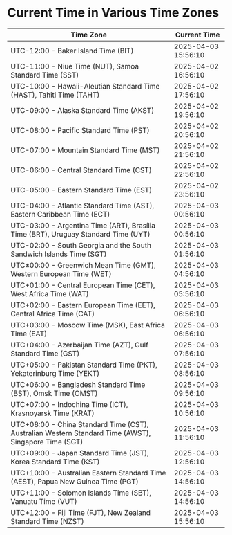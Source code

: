 # Current Time in Various Time Zones

| Time Zone | Current Time |
|-----------|--------------|
| UTC-12:00 - Baker Island Time (BIT) | 2025-04-03 15:56:10 |
| UTC-11:00 - Niue Time (NUT), Samoa Standard Time (SST) | 2025-04-02 16:56:10 |
| UTC-10:00 - Hawaii-Aleutian Standard Time (HAST), Tahiti Time (TAHT) | 2025-04-02 17:56:10 |
| UTC-09:00 - Alaska Standard Time (AKST) | 2025-04-02 19:56:10 |
| UTC-08:00 - Pacific Standard Time (PST) | 2025-04-02 20:56:10 |
| UTC-07:00 - Mountain Standard Time (MST) | 2025-04-02 21:56:10 |
| UTC-06:00 - Central Standard Time (CST) | 2025-04-02 22:56:10 |
| UTC-05:00 - Eastern Standard Time (EST) | 2025-04-02 23:56:10 |
| UTC-04:00 - Atlantic Standard Time (AST), Eastern Caribbean Time (ECT) | 2025-04-03 00:56:10 |
| UTC-03:00 - Argentina Time (ART), Brasília Time (BRT), Uruguay Standard Time (UYT) | 2025-04-03 00:56:10 |
| UTC-02:00 - South Georgia and the South Sandwich Islands Time (SGT) | 2025-04-03 01:56:10 |
| UTC±00:00 - Greenwich Mean Time (GMT), Western European Time (WET) | 2025-04-03 04:56:10 |
| UTC+01:00 - Central European Time (CET), West Africa Time (WAT) | 2025-04-03 05:56:10 |
| UTC+02:00 - Eastern European Time (EET), Central Africa Time (CAT) | 2025-04-03 06:56:10 |
| UTC+03:00 - Moscow Time (MSK), East Africa Time (EAT) | 2025-04-03 06:56:10 |
| UTC+04:00 - Azerbaijan Time (AZT), Gulf Standard Time (GST) | 2025-04-03 07:56:10 |
| UTC+05:00 - Pakistan Standard Time (PKT), Yekaterinburg Time (YEKT) | 2025-04-03 08:56:10 |
| UTC+06:00 - Bangladesh Standard Time (BST), Omsk Time (OMST) | 2025-04-03 09:56:10 |
| UTC+07:00 - Indochina Time (ICT), Krasnoyarsk Time (KRAT) | 2025-04-03 10:56:10 |
| UTC+08:00 - China Standard Time (CST), Australian Western Standard Time (AWST), Singapore Time (SGT) | 2025-04-03 11:56:10 |
| UTC+09:00 - Japan Standard Time (JST), Korea Standard Time (KST) | 2025-04-03 12:56:10 |
| UTC+10:00 - Australian Eastern Standard Time (AEST), Papua New Guinea Time (PGT) | 2025-04-03 14:56:10 |
| UTC+11:00 - Solomon Islands Time (SBT), Vanuatu Time (VUT) | 2025-04-03 14:56:10 |
| UTC+12:00 - Fiji Time (FJT), New Zealand Standard Time (NZST) | 2025-04-03 15:56:10 |
